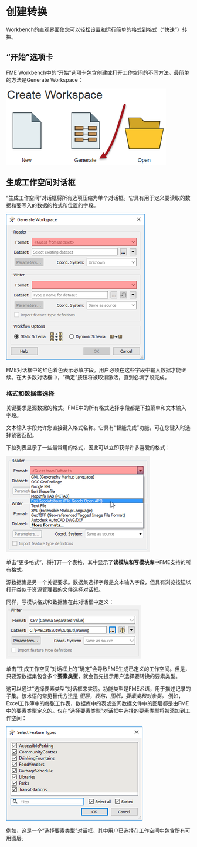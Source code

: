 # 创建转换

Workbench的直观界面使您可以轻松设置和运行简单的格式到格式（“快速”）转换。

## “开始”选项卡

FME Workbench中的“开始”选项卡包含创建或打开工作空间的不同方法。最简单的方法是Generate Workspace：

![](./Images/Img1.020.GettingStarted.png)

## 生成工作空间对话框

“生成工作空间”对话框将所有选项压缩为单个对话框。它具有用于定义要读取的数据和要写入的数据的格式和位置的字段。

![](./Images/Img1.021.GenerateWorkspaceDialog.png)

FME对话框中的红色着色表示必填字段。用户必须在这些字段中输入数据才能继续。在大多数对话框中，“确定”按钮将被取消激活，直到必填字段完成。

### 格式和数据集选择

关键要求是源数据的格式。FME中的所有格式选择字段都是下拉菜单和文本输入字段。

文本输入字段允许您直接键入格式名称。它具有“智能完成”功能，可在您键入时选择紧密匹配。

下拉列表显示了一些最常用的格式，因此可以立即获得许多喜爱的格式：

![](./Images/Img1.022.FormatSelect.png)

单击“更多格式”，将打开一个表格，其中显示了**读模块和写模块库**中FME支持的所有格式。

源数据集是另一个关键要求。数据集选择字段是文本输入字段，但具有浏览按钮以打开类似于资源管理器的文件选择对话框。

同样，写模块格式和数据集在此对话框中定义：
![](./Images/Img1.023.WriterDefs.png)

单击“生成工作空间”对话框上的“确定”会导致FME生成已定义的工作空间。但是，只要源数据集包含多个**要素类型**，就会首先提示用户选择要转换的要素类型。

这可以通过“选择要素类型”对话框来实现。功能类型是FME术语，用于描述记录的子集。该术语的常见替代方法是 _图层，表格，图纸，要素类和对象类。_ 例如，Excel工作簿中的每张工作表，数据库中的表或空间数据文件中的图层都是由FME中的要素类型定义的。仅在“选择要素类型”对话框中选择的要素类型将被添加到工作空间：

![](./Images/Img1.024.FeatureTypeSelect.png)

例如，这是一个“选择要素类型”对话框，其中用户已选择在工作空间中包含所有可用图层。
